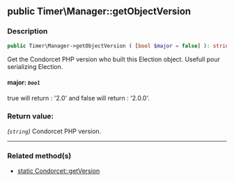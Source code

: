 ## public Timer\Manager::getObjectVersion

### Description    

```php
public Timer\Manager->getObjectVersion ( [bool $major = false] ): string
```

Get the Condorcet PHP version who built this Election object. Usefull pour serializing Election.
    

#### **major:** *```bool```*   
true will return : '2.0' and false will return : '2.0.0'.    


### Return value:   

*(```string```)* Condorcet PHP version.


---------------------------------------

### Related method(s)      

* [static Condorcet::getVersion](/Docs/ApiReferences/Condorcet%20Class/public%20static%20Condorcet--getVersion.md)    
